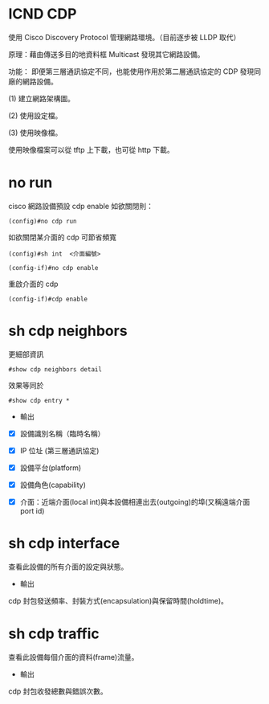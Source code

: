 # ICND CDP
使用 Cisco Discovery Protocol 管理網路環境。（目前逐步被 LLDP 取代）

原理：藉由傳送多目的地資料框 Multicast 發現其它網路設備。

功能：
即便第三層通訊協定不同，也能使用作用於第二層通訊協定的 CDP 發現同廠的網路設備。

(1) 建立網路架構圖。

(2) 使用設定檔。

(3) 使用映像檔。

使用映像檔案可以從 tftp 上下載，也可從 http 下載。

# no run 

cisco 網路設備預設 cdp enable
如欲關閉則：

    (config)#no cdp run

如欲關閉某介面的 cdp 可節省頻寬

    (config)#sh int  <介面編號>

    (config-if)#no cdp enable 

重啟介面的 cdp 

    (config-if)#cdp enable

# sh cdp neighbors

更細部資訊

    #show cdp neighbors detail

效果等同於 

    #show cdp entry *
    
* 輸出

- [x] 設備識別名稱（臨時名稱）

- [x] IP 位址 (第三層通訊協定)

- [x] 設備平台(platform)

- [x] 設備角色(capability)

- [x] 介面：近端介面(local int)與本設備相連出去(outgoing)的埠(又稱遠端介面 port id)
    
# sh cdp interface

查看此設備的所有介面的設定與狀態。

* 輸出

cdp 封包發送頻率、封裝方式(encapsulation)與保留時間(holdtime)。


# sh cdp traffic

查看此設備每個介面的資料(frame)流量。

* 輸出

cdp 封包收發總數與錯誤次數。
